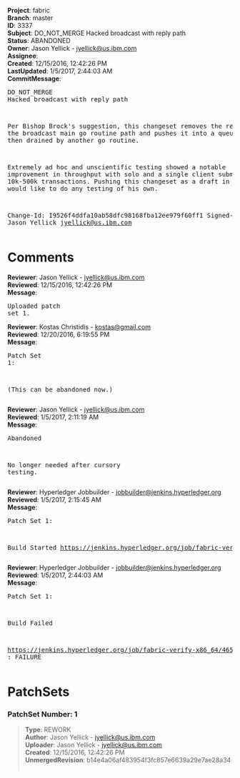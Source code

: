 <strong>Project</strong>: fabric<br><strong>Branch</strong>: master<br><strong>ID</strong>: 3337<br><strong>Subject</strong>: DO_NOT_MERGE Hacked broadcast with reply path<br><strong>Status</strong>: ABANDONED<br><strong>Owner</strong>: Jason Yellick - jyellick@us.ibm.com<br><strong>Assignee</strong>:<br><strong>Created</strong>: 12/15/2016, 12:42:26 PM<br><strong>LastUpdated</strong>: 1/5/2017, 2:44:03 AM<br><strong>CommitMessage</strong>:<br><pre>DO_NOT_MERGE Hacked broadcast with reply path

Per Bishop Brock's suggestion, this changeset removes the reply from the
broadcast main go routine path and pushes it into a queue which is then
drained by another go routine.

Extremely ad hoc and unscientific testing showed a notable improvement
in throughput with solo and a single client submitting 10k-500k
transactions.  Pushing this changeset as a draft in case Bishop would
like to do any testing of his own.

Change-Id: I9526f4ddfa10ab58dfc98168fba12ee979f60ff1
Signed-off-by: Jason Yellick <jyellick@us.ibm.com>
</pre><h1>Comments</h1><strong>Reviewer</strong>: Jason Yellick - jyellick@us.ibm.com<br><strong>Reviewed</strong>: 12/15/2016, 12:42:26 PM<br><strong>Message</strong>: <pre>Uploaded patch set 1.</pre><strong>Reviewer</strong>: Kostas Christidis - kostas@gmail.com<br><strong>Reviewed</strong>: 12/20/2016, 6:19:55 PM<br><strong>Message</strong>: <pre>Patch Set 1:

(This can be abandoned now.)</pre><strong>Reviewer</strong>: Jason Yellick - jyellick@us.ibm.com<br><strong>Reviewed</strong>: 1/5/2017, 2:11:19 AM<br><strong>Message</strong>: <pre>Abandoned

No longer needed after cursory testing.</pre><strong>Reviewer</strong>: Hyperledger Jobbuilder - jobbuilder@jenkins.hyperledger.org<br><strong>Reviewed</strong>: 1/5/2017, 2:15:45 AM<br><strong>Message</strong>: <pre>Patch Set 1:

Build Started https://jenkins.hyperledger.org/job/fabric-verify-x86_64/4651/</pre><strong>Reviewer</strong>: Hyperledger Jobbuilder - jobbuilder@jenkins.hyperledger.org<br><strong>Reviewed</strong>: 1/5/2017, 2:44:03 AM<br><strong>Message</strong>: <pre>Patch Set 1:

Build Failed 

https://jenkins.hyperledger.org/job/fabric-verify-x86_64/4651/ : FAILURE</pre><h1>PatchSets</h1><h3>PatchSet Number: 1</h3><blockquote><strong>Type</strong>: REWORK<br><strong>Author</strong>: Jason Yellick - jyellick@us.ibm.com<br><strong>Uploader</strong>: Jason Yellick - jyellick@us.ibm.com<br><strong>Created</strong>: 12/15/2016, 12:42:26 PM<br><strong>UnmergedRevision</strong>: b14e4a06af483954f3fc857e6639a29e7ae28a34<br><br></blockquote>
